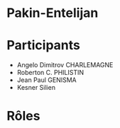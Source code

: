 # Pakin-Entelijan

# Participants 
 - Angelo Dimitrov CHARLEMAGNE 
 - Roberton C. PHILISTIN
 - Jean Paul GENISMA
 - Kesner Silien

# Rôles 
